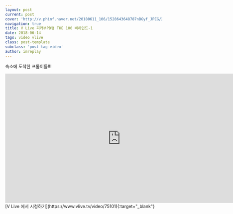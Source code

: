 ```yaml
---
layout: post
current: post
cover: 'http://v.phinf.naver.net/20180611_106/1528643648787nBGyf_JPEG/2affd52a-6cc0-11e8-807c-000000004708_07.jpg'
navigation: true
title: V Live 피카부PD캠 THE 100 비하인드-1
date: 2018-06-14
tags: video vlive
class: post-template
subclass: 'post tag-video'
author: imreplay
---
```


숙소에 도착한 프롬이들!!!

<iframe src='https://www.vlive.tv/embed/75101?autoPlay=false' frameborder='no' scrolling='no' marginwidth='0' marginheight='0' WIDTH='740' HEIGHT='416' allowfullscreen></iframe>
[V Live 에서 시청하기](https://www.vlive.tv/video/75101){:target="_blank"}

